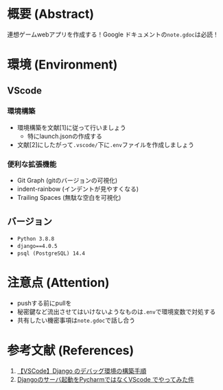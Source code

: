 # 概要 (Abstract)
連想ゲームwebアプリを作成する！Google ドキュメントの`note.gdoc`は必読！


# 環境 (Environment)


## VScode


### 環境構築
- 環境構築を文献[1]に従って行いましょう
    - 特にlaunch.jsonの作成する
- 文献[2]にしたがって`.vscode/`下に`.env`ファイルを作成しましょう


### 便利な拡張機能
- Git Graph (gitのバージョンの可視化)
- indent-rainbow (インデントが見やすくなる)
- Trailing Spaces (無駄な空白を可視化)


## バージョン
- `Python 3.8.8`
- `django==4.0.5`
- `psql (PostgreSQL) 14.4`



# 注意点 (Attention)
- pushする前にpullを
- 秘密鍵など流出させてはいけないようなものは`.env`で環境変数で対処する
- 共有したい機密事項は`note.gdoc`で話し合う


# 参考文献 (References)
1. [【VSCode】Django のデバッグ環境の構築手順](https://daeudaeu.com/vscode-django/)
2. [Djangoのサーバ起動をPycharmではなくVScode でやってみた件](https://qiita.com/souta1003/items/2d104e7ce2838e0ae232)
